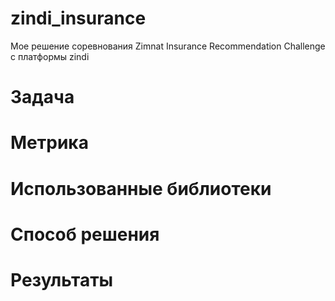 # zindi_insurance

Мое решение соревнования Zimnat Insurance Recommendation Challenge с платформы zindi

# Задача

# Метрика

# Использованные библиотеки

# Способ решения

# Результаты
